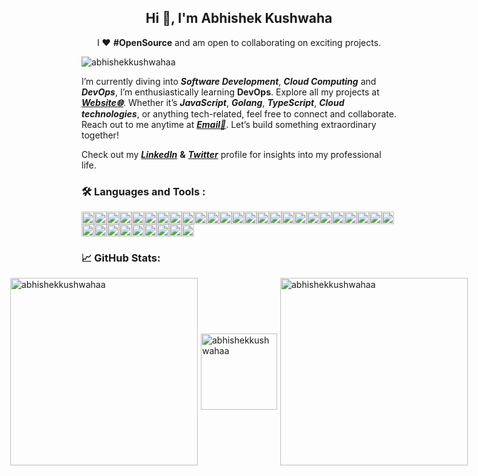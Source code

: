 <h2 align="center">Hi 👋, I'm Abhishek Kushwaha</h2>
<p align="center">
  I ❤️ <strong>#OpenSource</strong> and am open to collaborating on exciting projects.
</p>

<p align="left">
  <img src="https://komarev.com/ghpvc/?username=abhishekkushwahaa&label=Profile%20views&color=0e75b6&style=flat" alt="abhishekkushwahaa" />
</p>

I’m currently diving into ***Software Development***, ***Cloud Computing*** and ***DevOps***, I’m enthusiastically learning **DevOps**. Explore all my projects at ***[Website🌐](https://abhishekkushwaha.xyz)***. Whether it’s ***JavaScript***, ***Golang***, ***TypeScript***, ***Cloud technologies***, or anything tech-related, feel free to connect and collaborate. Reach out to me anytime at ***[Email📧](mailto:abhishekkushwahaa.dev@gmail.com)***. Let’s build something extraordinary together!

Check out my ***[LinkedIn](https://www.linkedin.com/in/abhishekkushwahaa)*** **&** ***[Twitter](https://twitter.com/AbhishekKushwaa)*** profile for insights into my professional life. 

<div id="badges">

### 🛠️ Languages and Tools :
<p style="display: flex; flex-wrap: wrap; gap: 2px; padding: 0; margin: 0;">
  <span style="display: flex; flex-wrap: wrap; padding: 0; margin: 0;">
    <img src="https://skillicons.dev/icons?i=javascript" style="width: 20px;"/>
    <img src="https://skillicons.dev/icons?i=typescript" style="width: 20px;"/>
    <img src="https://skillicons.dev/icons?i=go" style="width: 20px;"/>
    <img src="https://skillicons.dev/icons?i=php" style="width: 20px;"/>
    <img src="https://skillicons.dev/icons?i=react" style="width: 20px;"/>
    <img src="https://skillicons.dev/icons?i=nodejs" style="width: 20px;"/>
    <img src="https://skillicons.dev/icons?i=vite" style="width: 20px;"/>
    <img src="https://skillicons.dev/icons?i=express" style="width: 20px;"/>
    <img src="https://skillicons.dev/icons?i=mongodb" style="width: 20px;"/>
    <img src="https://skillicons.dev/icons?i=html" style="width: 20px;"/>
    <img src="https://skillicons.dev/icons?i=css" style="width: 20px;"/>
    <img src="https://skillicons.dev/icons?i=tailwind" style="width: 20px;"/>
    <img src="https://skillicons.dev/icons?i=java" style="width: 20px;"/>
    <img src="https://skillicons.dev/icons?i=git" style="width: 20px;"/>
    <img src="https://skillicons.dev/icons?i=github" style="width: 20px;"/>
    <img src="https://skillicons.dev/icons?i=figma" style="width: 20px;"/>
    <img src="https://skillicons.dev/icons?i=aws" style="width: 20px;"/>
    <img src="https://skillicons.dev/icons?i=docker" style="width: 20px;"/>
    <img src="https://skillicons.dev/icons?i=kafka" style="width: 20px;"/>
    <img src="https://skillicons.dev/icons?i=graphql" style="width: 20px;"/>
    <img src="https://skillicons.dev/icons?i=kubernetes" style="width: 20px;"/>
    <img src="https://skillicons.dev/icons?i=fastapi" style="width: 20px;"/>
    <img src="https://skillicons.dev/icons?i=bash" style="width: 20px;"/>
    <img src="https://skillicons.dev/icons?i=python" style="width: 20px;"/>
    <img src="https://skillicons.dev/icons?i=linux" style="width: 20px;"/>
    <img src="https://skillicons.dev/icons?i=nextjs" style="width: 20px;"/>
    <img src="https://skillicons.dev/icons?i=mysql" style="width: 20px;"/>
    <img src="https://skillicons.dev/icons?i=postgres" style="width: 20px;"/>
    <img src="https://skillicons.dev/icons?i=postman" style="width: 20px;"/>
    <img src="https://skillicons.dev/icons?i=prisma" style="width: 20px;"/>
    <img src="https://skillicons.dev/icons?i=redis" style="width: 20px;"/>
    <img src="https://skillicons.dev/icons?i=bun" style="width: 20px;"/>
    <img src="https://skillicons.dev/icons?i=cloudflare" style="width: 20px;"/>
    <img src="https://skillicons.dev/icons?i=nginx" style="width: 20px;"/>
  </span>
</p>

</div>

### 📈 GitHub Stats:

<p style="display: flex; justify-content: center; align-items: center; gap: 5px;">
  <img src="https://github-readme-stats.vercel.app/api?username=abhishekkushwahaa&show_icons=true&locale=en" alt="abhishekkushwahaa" width="300"/>
  <img src="https://github-readme-stats.vercel.app/api/top-langs?username=abhishekkushwahaa&show_icons=true&locale=en&layout=compact" alt="abhishekkushwahaa" height="122" />
  <img src="https://nirzak-streak-stats.vercel.app/?user=abhishekkushwahaa" alt="abhishekkushwahaa" width="300" />
</p>
